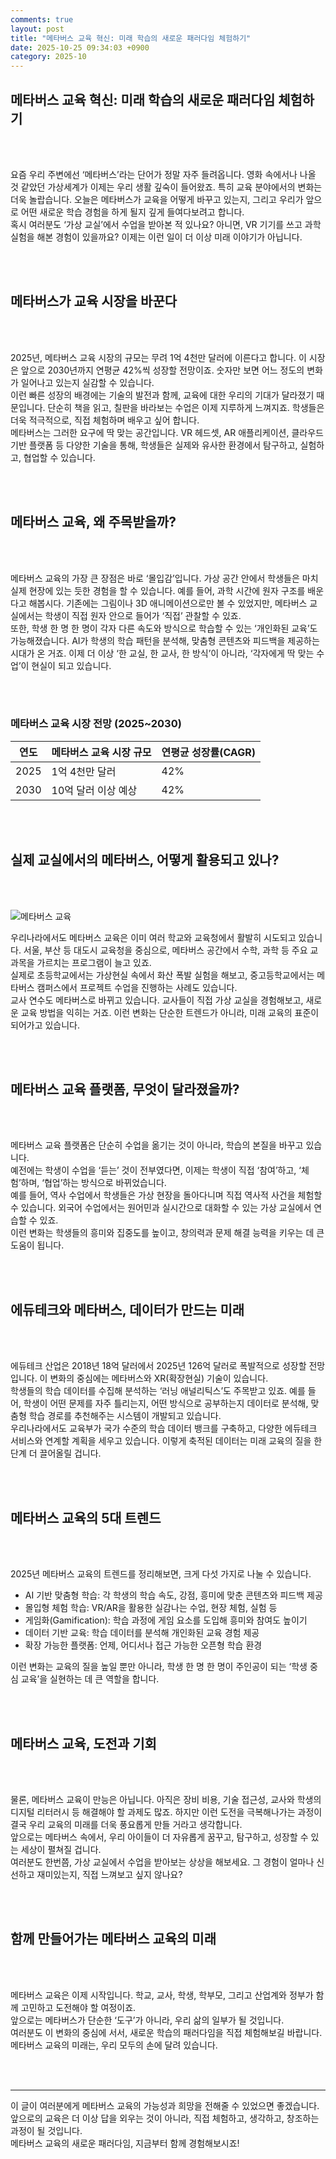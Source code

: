 ```yaml
---
comments: true
layout: post
title: "메타버스 교육 혁신: 미래 학습의 새로운 패러다임 체험하기"
date: 2025-10-25 09:34:03 +0900
category: 2025-10
---
```


## 메타버스 교육 혁신: 미래 학습의 새로운 패러다임 체험하기

<br><br>

요즘 우리 주변에선 ‘메타버스’라는 단어가 정말 자주 들려옵니다. 영화 속에서나 나올 것 같았던 가상세계가 이제는 우리 생활 깊숙이 들어왔죠. 특히 교육 분야에서의 변화는 더욱 놀랍습니다. 오늘은 메타버스가 교육을 어떻게 바꾸고 있는지, 그리고 우리가 앞으로 어떤 새로운 학습 경험을 하게 될지 깊게 들여다보려고 합니다.  
혹시 여러분도 ‘가상 교실’에서 수업을 받아본 적 있나요? 아니면, VR 기기를 쓰고 과학 실험을 해본 경험이 있을까요? 이제는 이런 일이 더 이상 미래 이야기가 아닙니다.

<br><br>

## 메타버스가 교육 시장을 바꾼다

<br><br>

2025년, 메타버스 교육 시장의 규모는 무려 1억 4천만 달러에 이른다고 합니다. 이 시장은 앞으로 2030년까지 연평균 42%씩 성장할 전망이죠. 숫자만 보면 어느 정도의 변화가 일어나고 있는지 실감할 수 있습니다.  
이런 빠른 성장의 배경에는 기술의 발전과 함께, 교육에 대한 우리의 기대가 달라졌기 때문입니다. 단순히 책을 읽고, 칠판을 바라보는 수업은 이제 지루하게 느껴지죠. 학생들은 더욱 적극적으로, 직접 체험하며 배우고 싶어 합니다.  
메타버스는 그러한 요구에 딱 맞는 공간입니다. VR 헤드셋, AR 애플리케이션, 클라우드 기반 플랫폼 등 다양한 기술을 통해, 학생들은 실제와 유사한 환경에서 탐구하고, 실험하고, 협업할 수 있습니다.

<br><br>

## 메타버스 교육, 왜 주목받을까?

<br><br>

메타버스 교육의 가장 큰 장점은 바로 ‘몰입감’입니다. 가상 공간 안에서 학생들은 마치 실제 현장에 있는 듯한 경험을 할 수 있습니다. 예를 들어, 과학 시간에 원자 구조를 배운다고 해봅시다. 기존에는 그림이나 3D 애니메이션으로만 볼 수 있었지만, 메타버스 교실에서는 학생이 직접 원자 안으로 들어가 ‘직접’ 관찰할 수 있죠.  
또한, 학생 한 명 한 명이 각자 다른 속도와 방식으로 학습할 수 있는 ‘개인화된 교육’도 가능해졌습니다. AI가 학생의 학습 패턴을 분석해, 맞춤형 콘텐츠와 피드백을 제공하는 시대가 온 거죠. 이제 더 이상 ‘한 교실, 한 교사, 한 방식’이 아니라, ‘각자에게 딱 맞는 수업’이 현실이 되고 있습니다.

<br><br>

### 메타버스 교육 시장 전망 (2025~2030)

| 연도 | 메타버스 교육 시장 규모 | 연평균 성장률(CAGR) |
|------|------------------------|---------------------|
| 2025 | 1억 4천만 달러         | 42%                 |
| 2030 | 10억 달러 이상 예상    | 42%                 |

<br><br>

## 실제 교실에서의 메타버스, 어떻게 활용되고 있나?

<br><br>

![메타버스 교육](https://images.unsplash.com/photo-1660905419259-0eccba887eb3?crop=entropy&cs=tinysrgb&fit=max&fm=jpg&ixid=M3w4MTk5NDN8MHwxfHNlYXJjaHwxfHwlRUIlQTklOTQlRUQlODMlODAlRUIlQjIlODQlRUMlOEElQTR8ZW58MHx8fHwxNzYxMzUyMzMxfDA&ixlib=rb-4.1.0&q=80&w=400)

우리나라에서도 메타버스 교육은 이미 여러 학교와 교육청에서 활발히 시도되고 있습니다. 서울, 부산 등 대도시 교육청을 중심으로, 메타버스 공간에서 수학, 과학 등 주요 교과목을 가르치는 프로그램이 늘고 있죠.  
실제로 초등학교에서는 가상현실 속에서 화산 폭발 실험을 해보고, 중고등학교에서는 메타버스 캠퍼스에서 프로젝트 수업을 진행하는 사례도 있습니다.  
교사 연수도 메타버스로 바뀌고 있습니다. 교사들이 직접 가상 교실을 경험해보고, 새로운 교육 방법을 익히는 거죠. 이런 변화는 단순한 트렌드가 아니라, 미래 교육의 표준이 되어가고 있습니다.

<br><br>

## 메타버스 교육 플랫폼, 무엇이 달라졌을까?

<br><br>

메타버스 교육 플랫폼은 단순히 수업을 옮기는 것이 아니라, 학습의 본질을 바꾸고 있습니다.  
예전에는 학생이 수업을 ‘듣는’ 것이 전부였다면, 이제는 학생이 직접 ‘참여’하고, ‘체험’하며, ‘협업’하는 방식으로 바뀌었습니다.  
예를 들어, 역사 수업에서 학생들은 가상 현장을 돌아다니며 직접 역사적 사건을 체험할 수 있습니다. 외국어 수업에서는 원어민과 실시간으로 대화할 수 있는 가상 교실에서 연습할 수 있죠.  
이런 변화는 학생들의 흥미와 집중도를 높이고, 창의력과 문제 해결 능력을 키우는 데 큰 도움이 됩니다.

<br><br>

## 에듀테크와 메타버스, 데이터가 만드는 미래

<br><br>

에듀테크 산업은 2018년 18억 달러에서 2025년 126억 달러로 폭발적으로 성장할 전망입니다. 이 변화의 중심에는 메타버스와 XR(확장현실) 기술이 있습니다.  
학생들의 학습 데이터를 수집해 분석하는 ‘러닝 애널리틱스’도 주목받고 있죠. 예를 들어, 학생이 어떤 문제를 자주 틀리는지, 어떤 방식으로 공부하는지 데이터로 분석해, 맞춤형 학습 경로를 추천해주는 시스템이 개발되고 있습니다.  
우리나라에서도 교육부가 국가 수준의 학습 데이터 뱅크를 구축하고, 다양한 에듀테크 서비스와 연계할 계획을 세우고 있습니다. 이렇게 축적된 데이터는 미래 교육의 질을 한 단계 더 끌어올릴 겁니다.

<br><br>

## 메타버스 교육의 5대 트렌드

<br><br>

2025년 메타버스 교육의 트렌드를 정리해보면, 크게 다섯 가지로 나눌 수 있습니다.

- AI 기반 맞춤형 학습: 각 학생의 학습 속도, 강점, 흥미에 맞춘 콘텐츠와 피드백 제공
- 몰입형 체험 학습: VR/AR을 활용한 실감나는 수업, 현장 체험, 실험 등
- 게임화(Gamification): 학습 과정에 게임 요소를 도입해 흥미와 참여도 높이기
- 데이터 기반 교육: 학습 데이터를 분석해 개인화된 교육 경험 제공
- 확장 가능한 플랫폼: 언제, 어디서나 접근 가능한 오픈형 학습 환경

이런 변화는 교육의 질을 높일 뿐만 아니라, 학생 한 명 한 명이 주인공이 되는 ‘학생 중심 교육’을 실현하는 데 큰 역할을 합니다.

<br><br>

## 메타버스 교육, 도전과 기회

<br><br>

물론, 메타버스 교육이 만능은 아닙니다. 아직은 장비 비용, 기술 접근성, 교사와 학생의 디지털 리터러시 등 해결해야 할 과제도 많죠. 하지만 이런 도전을 극복해나가는 과정이 결국 우리 교육의 미래를 더욱 풍요롭게 만들 거라고 생각합니다.  
앞으로는 메타버스 속에서, 우리 아이들이 더 자유롭게 꿈꾸고, 탐구하고, 성장할 수 있는 세상이 펼쳐질 겁니다.  
여러분도 한번쯤, 가상 교실에서 수업을 받아보는 상상을 해보세요. 그 경험이 얼마나 신선하고 재미있는지, 직접 느껴보고 싶지 않나요?

<br><br>

## 함께 만들어가는 메타버스 교육의 미래

<br><br>

메타버스 교육은 이제 시작입니다. 학교, 교사, 학생, 학부모, 그리고 산업계와 정부가 함께 고민하고 도전해야 할 여정이죠.  
앞으로는 메타버스가 단순한 ‘도구’가 아니라, 우리 삶의 일부가 될 것입니다.  
여러분도 이 변화의 중심에 서서, 새로운 학습의 패러다임을 직접 체험해보길 바랍니다.  
메타버스 교육의 미래는, 우리 모두의 손에 달려 있습니다.

<br><br>

---

이 글이 여러분에게 메타버스 교육의 가능성과 희망을 전해줄 수 있었으면 좋겠습니다.  
앞으로의 교육은 더 이상 답을 외우는 것이 아니라, 직접 체험하고, 생각하고, 창조하는 과정이 될 것입니다.  
메타버스 교육의 새로운 패러다임, 지금부터 함께 경험해보시죠!